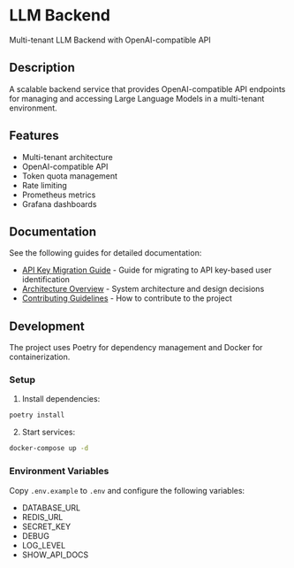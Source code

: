 # LLM Backend

Multi-tenant LLM Backend with OpenAI-compatible API

## Description

A scalable backend service that provides OpenAI-compatible API endpoints for managing and accessing Large Language Models in a multi-tenant environment.

## Features

- Multi-tenant architecture
- OpenAI-compatible API
- Token quota management
- Rate limiting
- Prometheus metrics
- Grafana dashboards

## Documentation

See the following guides for detailed documentation:

- [API Key Migration Guide](docs/API_KEY_MIGRATION.md) - Guide for migrating to API key-based user identification
- [Architecture Overview](ARCHITECTURE.md) - System architecture and design decisions
- [Contributing Guidelines](CONTRIBUTING.md) - How to contribute to the project

## Development

The project uses Poetry for dependency management and Docker for containerization.

### Setup

1. Install dependencies:
```bash
poetry install
```

2. Start services:
```bash
docker-compose up -d
```

### Environment Variables

Copy `.env.example` to `.env` and configure the following variables:
- DATABASE_URL
- REDIS_URL
- SECRET_KEY
- DEBUG
- LOG_LEVEL
- SHOW_API_DOCS